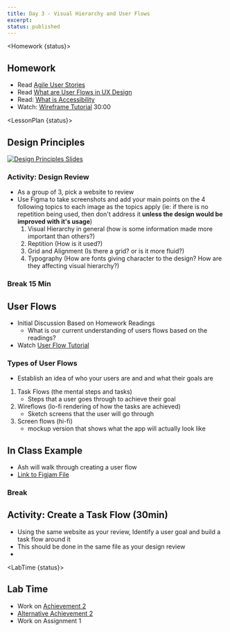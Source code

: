 ```yaml
---
title: Day 3 - Visual Hierarchy and User Flows
excerpt:
status: published
---
```


<script>

	import Homework from "$lib/components/Homework.svelte";
	import LessonPlan from "$lib/components/LessonPlan.svelte";
	import LabTime from "$lib/components/LabTime.svelte";

</script>

<Homework {status}>

## Homework

- Read [Agile User Stories](https://gist.github.com/acidtone/6f8b416c4c409c60148581f7ec806c46)
- Read [What are User Flows in UX Design](https://careerfoundry.com/en/blog/ux-design/what-are-user-flows/)
- Read: [What is Accessibility](https://developer.mozilla.org/en-US/docs/Learn/Accessibility/What_is_accessibility)
- Watch: [Wireframe Tutorial](https://www.youtube.com/watch?v=pN92rnO_n5U) 30:00

</Homework>

<LessonPlan {status}>

## Design Principles

[![Design Principles Slides](/images/slides/design-principles.png)](https://sait-wbdv.github.io/slides/w23/dsgn-270/visual-hierarchy)

### Activity: Design Review

- As a group of 3, pick a website to review
- Use Figma to take screenshots and add your main points on the 4 following topics to each image as the topics apply (ie: if there is no repetition being used, then don't address it **unless the design would be improved with it's usage**)
  1. Visual Hierarchy in general (how is some information made more important than others?)
  2. Reptition (How is it used?)
  3. Grid and Alignment (Is there a grid? or is it more fluid?)
  4. Typography (How are fonts giving character to the design? How are they affecting visual hierarchy?)

### Break 15 Min

## User Flows

- Initial Discussion Based on Homework Readings
  - What is our current understanding of users flows based on the readings?
- Watch [User Flow Tutorial](https://www.youtube.com/watch?v=TIV1y11xz7k)

### Types of User Flows

- Establish an idea of who your users are and and what their goals are

1. Task Flows (the mental steps and tasks)
   - Steps that a user goes through to achieve their goal
2. Wireflows (lo-fi rendering of how the tasks are achieved)
   - Sketch screens that the user will go through
3. Screen flows (hi-fi)
   - mockup version that shows what the app will actually look like

## In Class Example

- Ash will walk through creating a user flow
- [Link to Figjam File](https://www.figma.com/file/JSuY5AkMcZZ3UfKI7ntpQS/User-Flow-Example?node-id=0%3A1)

### Break

## Activity: Create a Task Flow (30min)

- Using the same website as your review, Identify a user goal and build a task flow around it
- This should be done in the same file as your design review
-

</LessonPlan>

<LabTime {status}>

## Lab Time

- Work on [Achievement 2](https://gist.github.com/lilyx13/77fa0fdd343ffa2a2c75f72c26025729)
- [Alternative Achievement 2](https://gist.github.com/lilyx13/6732ff3bf383c318ca571ceb25edd897)
- Work on Assignment 1

</LabTime>
